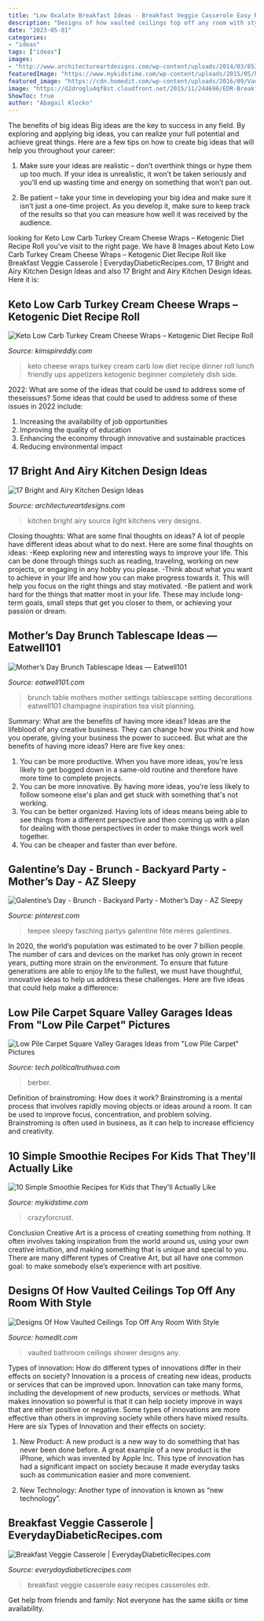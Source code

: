 ```yaml
---
title: "Low Oxalate Breakfast Ideas - Breakfast Veggie Casserole Easy Recipes Casseroles Edr"
description: "Designs of how vaulted ceilings top off any room with style"
date: "2023-05-01"
categories:
- "ideas"
tags: ["ideas"]
images:
- "http://www.architectureartdesigns.com/wp-content/uploads/2014/03/853.jpg"
featuredImage: "https://www.mykidstime.com/wp-content/uploads/2015/05/honey-banana-smoothie-crazyforcrust.jpg"
featured_image: "https://cdn.homedit.com/wp-content/uploads/2016/09/Vaulted-bathroom-design-walk-in-shower.jpg"
image: "https://d2droglu4qf8st.cloudfront.net/2015/11/244696/EDR-Breakfast-Veggie-Casserole_ExtraLarge1000_ID-1286847.jpg?v=1286847"
ShowToc: true
author: "Abagail Klocko"
---
```



The benefits of big ideas
Big ideas are the key to success in any field. By exploring and applying big ideas, you can realize your full potential and achieve great things. Here are a few tips on how to create big ideas that will help you throughout your career:
1. Make sure your ideas are realistic – don’t overthink things or hype them up too much. If your idea is unrealistic, it won’t be taken seriously and you’ll end up wasting time and energy on something that won’t pan out.

2. Be patient – take your time in developing your big idea and make sure it isn’t just a one-time project. As you develop it, make sure to keep track of the results so that you can measure how well it was received by the audience.


	

		
looking for Keto Low Carb Turkey Cream Cheese Wraps – Ketogenic Diet Recipe Roll you've visit to the right page. We have 8 Images about Keto Low Carb Turkey Cream Cheese Wraps – Ketogenic Diet Recipe Roll like Breakfast Veggie Casserole | EverydayDiabeticRecipes.com, 17 Bright and Airy Kitchen Design Ideas and also 17 Bright and Airy Kitchen Design Ideas. Here it is:
		
    
## Keto Low Carb Turkey Cream Cheese Wraps – Ketogenic Diet Recipe Roll

<img loading=lazy src="https://kimspireddiy.com/wp-content/uploads/2020/08/keto-turkey-cream-cheese-wraps-1.jpg" onerror="this.onerror=null;this.src='https://tse2.mm.bing.net/th?id=OIP.HhoNLrCuIxkVR_wogDxoqQHaLH&amp;pid=15.1';" alt="Keto Low Carb Turkey Cream Cheese Wraps – Ketogenic Diet Recipe Roll">

_Source: kimspireddiy.com_

>keto cheese wraps turkey cream carb low diet recipe dinner roll lunch friendly ups appetizers ketogenic beginner completely dish side. 

	

2022: What are some of the ideas that could be used to address some of theseissues?
Some ideas that could be used to address some of these issues in 2022 include: 
1. Increasing the availability of job opportunities 
2. Improving the quality of education 
3. Enhancing the economy through innovative and sustainable practices 
4. Reducing environmental impact 

    
## 17 Bright And Airy Kitchen Design Ideas

<img loading=lazy src="http://www.architectureartdesigns.com/wp-content/uploads/2014/03/853.jpg" onerror="this.onerror=null;this.src='https://tse4.mm.bing.net/th?id=OIP.Bw9XwPHmjPO_uKtVyFxRUAHaIx&amp;pid=15.1';" alt="17 Bright and Airy Kitchen Design Ideas">

_Source: architectureartdesigns.com_

>kitchen bright airy source light kitchens very designs. 

	

Closing thoughts: What are some final thoughts on ideas?
A lot of people have different ideas about what to do next. Here are some final thoughts on ideas: 
-Keep exploring new and interesting ways to improve your life. This can be done through things such as reading, traveling, working on new projects, or engaging in any hobby you please.
-Think about what you want to achieve in your life and how you can make progress towards it. This will help you focus on the right things and stay motivated. 
-Be patient and work hard for the things that matter most in your life. These may include long-term goals, small steps that get you closer to them, or achieving your passion or dream.

    
## Mother’s Day Brunch Tablescape Ideas — Eatwell101

<img loading=lazy src="https://www.eatwell101.com/wp-content/uploads/2014/04/mothers-day-table-setting.jpg" onerror="this.onerror=null;this.src='https://tse2.mm.bing.net/th?id=OIP.Uy4HMmKKoGn5IJE5o6vaiwHaLH&amp;pid=15.1';" alt="Mother’s Day Brunch Tablescape Ideas — Eatwell101">

_Source: eatwell101.com_

>brunch table mothers mother settings tablescape setting decorations eatwell101 champagne inspiration tea visit planning. 

	

Summary: What are the benefits of having more ideas?
Ideas are the lifeblood of any creative business. They can change how you think and how you operate, giving your business the power to succeed. But what are the benefits of having more ideas? Here are five key ones:
1. You can be more productive. When you have more ideas, you're less likely to get bogged down in a same-old routine and therefore have more time to complete projects.
2. You can be more innovative. By having more ideas, you're less likely to follow someone else's plan and get stuck with something that's not working.
3. You can be better organized. Having lots of ideas means being able to see things from a different perspective and then coming up with a plan for dealing with those perspectives in order to make things work well together.
4. You can be cheaper and faster than ever before.

    
## Galentine’s Day - Brunch - Backyard Party - Mother’s Day - AZ Sleepy

<img loading=lazy src="https://i.pinimg.com/736x/b6/09/00/b609004ff911f76919c8ce23e050e2de.jpg" onerror="this.onerror=null;this.src='https://tse2.mm.bing.net/th?id=OIP.YD_Y2ldDxQK1V0bJS-HRZgHaJ3&amp;pid=15.1';" alt="Galentine’s Day - Brunch - Backyard Party - Mother’s Day - AZ Sleepy">

_Source: pinterest.com_

>teepee sleepy fasching partys galentine fête mères galentines. 

	

In 2020, the world’s population was estimated to be over 7 billion people. The number of cars and devices on the market has only grown in recent years, putting more strain on the environment. To ensure that future generations are able to enjoy life to the fullest, we must have thoughtful, innovative ideas to help us address these challenges. Here are five ideas that could help make a difference: 

    
## Low Pile Carpet Square Valley Garages Ideas From &quot;Low Pile Carpet&quot; Pictures

<img loading=lazy src="https://tech.politicaltruthusa.com/wp-content/uploads/2015/08/Low-pile-carpet-square.jpg" onerror="this.onerror=null;this.src='https://tse4.mm.bing.net/th?id=OIP._zn0Sd8K1NDKAHsxpHyaKQHaJ4&amp;pid=15.1';" alt="Low Pile Carpet Square Valley Garages Ideas from &quot;Low Pile Carpet&quot; Pictures">

_Source: tech.politicaltruthusa.com_

>berber. 

	

Definition of brainstroming: How does it work?
Brainstroming is a mental process that involves rapidly moving objects or ideas around a room. It can be used to improve focus, concentration, and problem solving. Brainstroming is often used in business, as it can help to increase efficiency and creativity.

    
## 10 Simple Smoothie Recipes For Kids That They&#039;ll Actually Like

<img loading=lazy src="https://www.mykidstime.com/wp-content/uploads/2015/05/honey-banana-smoothie-crazyforcrust.jpg" onerror="this.onerror=null;this.src='https://tse4.mm.bing.net/th?id=OIP.JIZB4_dWnng1TBqGlZhX7AHaLG&amp;pid=15.1';" alt="10 Simple Smoothie Recipes for Kids that They&#039;ll Actually Like">

_Source: mykidstime.com_

>crazyforcrust. 

	

Conclusion
Creative Art is a process of creating something from nothing. It often involves taking inspiration from the world around us, using your own creative intuition, and making something that is unique and special to you. There are many different types of Creative Art, but all have one common goal: to make somebody else’s experience with art positive.

    
## Designs Of How Vaulted Ceilings Top Off Any Room With Style

<img loading=lazy src="https://cdn.homedit.com/wp-content/uploads/2016/09/Vaulted-bathroom-design-walk-in-shower.jpg" onerror="this.onerror=null;this.src='https://tse1.mm.bing.net/th?id=OIP.E_rmqnhNSJkmq3OClIKh8QHaMn&amp;pid=15.1';" alt="Designs Of How Vaulted Ceilings Top Off Any Room With Style">

_Source: homedit.com_

>vaulted bathroom ceilings shower designs any. 

	

Types of innovation: How do different types of innovations differ in their effects on society?
Innovation is a process of creating new ideas, products or services that can be improved upon. Innovation can take many forms, including the development of new products, services or methods. What makes innovation so powerful is that it can help society improve in ways that are either positive or negative. Some types of innovations are more effective than others in improving society while others have mixed results. Here are six Types of Innovation and their effects on society: 
1) New Product: A new product is a new way to do something that has never been done before. A great example of a new product is the iPhone, which was invented by Apple Inc. This type of innovation has had a significant impact on society because it made everyday tasks such as communication easier and more convenient. 

2) New Technology: Another type of innovation is known as “new technology”.

    
## Breakfast Veggie Casserole | EverydayDiabeticRecipes.com

<img loading=lazy src="https://d2droglu4qf8st.cloudfront.net/2015/11/244696/EDR-Breakfast-Veggie-Casserole_ExtraLarge1000_ID-1286847.jpg?v=1286847" onerror="this.onerror=null;this.src='https://tse1.mm.bing.net/th?id=OIP.u6HB4hYlyIMNmuE7o9iZZgHaE8&amp;pid=15.1';" alt="Breakfast Veggie Casserole | EverydayDiabeticRecipes.com">

_Source: everydaydiabeticrecipes.com_

>breakfast veggie casserole easy recipes casseroles edr. 

	

Get help from friends and family: Not everyone has the same skills or time availability.

